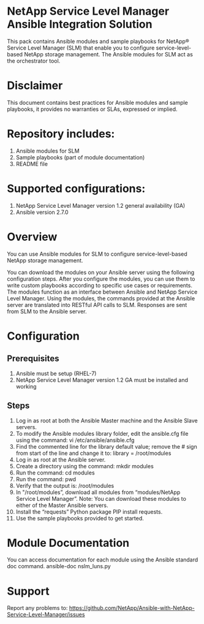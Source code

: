 # NetApp Service Level Manager Ansible Integration Solution

This pack contains Ansible modules and sample playbooks for NetApp® Service Level Manager (SLM) that enable you to configure service-level-based NetApp storage management. The Ansible modules for SLM act as the orchestrator tool.

# Disclaimer
This document contains best practices for Ansible modules and sample playbooks, it provides no warranties or SLAs, expressed or implied.

# Repository includes:
1.	Ansible modules for SLM 
2.	Sample playbooks (part of module documentation)
3.	README file
 
# Supported configurations:
1.	NetApp Service Level Manager version 1.2 general availability (GA) 
2.	Ansible version 2.7.0


# Overview
You can use Ansible modules for SLM to configure service-level-based NetApp storage management.

You can download the modules on your Ansible server using the following configuration steps. After you configure the modules, you can use them to write custom playbooks according to specific use cases or requirements. The modules function as an interface between Ansible and NetApp Service Level Manager. Using the modules, the commands provided at the Ansible server are translated into RESTful API calls to SLM. Responses are sent from SLM to the Ansible server.


# Configuration
## Prerequisites
1.	Ansible must be setup (RHEL-7)     
2.	NetApp Service Level Manager version 1.2 GA must be installed and working

 ## Steps
1.	Log in as root at both the Ansible Master machine and the Ansible Slave servers.
2.	To modify the Ansible modules library folder, edit the ansible.cfg file using the command: 
vi /etc/ansible/ansible.cfg
3.	Find the commented line for the library default value; remove the # sign from start of the line and change it to:
library = /root/modules
4.	Log in as root at the Ansible server.
5.	Create a directory using the command:
mkdir modules
6.	Run the command: 
cd modules
7.	Run the command: 
pwd
8.	Verify that the output is:
/root/modules
9.	In "/root/modules”, download all modules from “modules/NetApp Service Level Manager”. 
Note: You can download these modules to either of the Master Ansible servers.
10.	Install the “requests” Python package PIP install requests.
11.	Use the sample playbooks provided to get started.


# Module Documentation
You can access documentation for each module using the Ansible standard doc command. 
ansible-doc nslm_luns.py

# Support
Report any problems to: https://github.com/NetApp/Ansible-with-NetApp-Service-Level-Manager/issues
